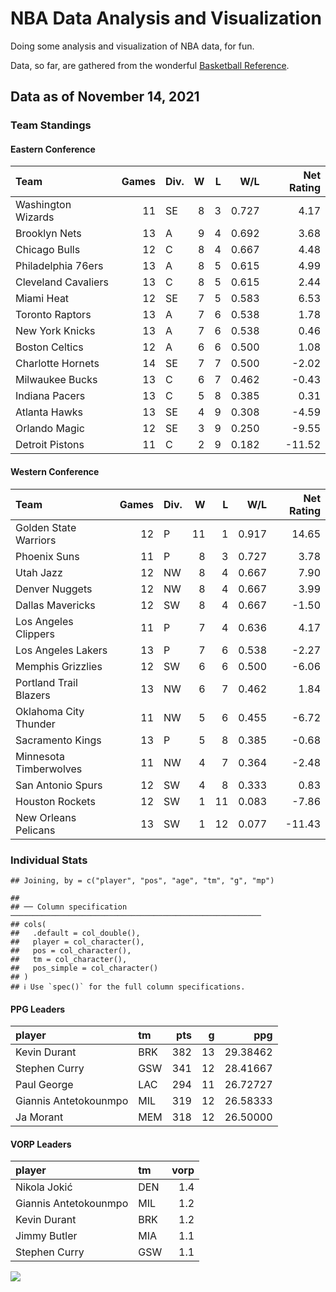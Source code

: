 # NBA Data Analysis and Visualization

Doing some analysis and visualization of NBA data, for fun.

Data, so far, are gathered from the wonderful [Basketball
Reference](https://www.basketball-reference.com/).

## Data as of November 14, 2021

### Team Standings

#### Eastern Conference

| Team                | Games | Div. | W | L |   W/L | Net Rating |
| :------------------ | ----: | :--- | -: | -: | ----: | ---------: |
| Washington Wizards  |    11 | SE   | 8 | 3 | 0.727 |       4.17 |
| Brooklyn Nets       |    13 | A    | 9 | 4 | 0.692 |       3.68 |
| Chicago Bulls       |    12 | C    | 8 | 4 | 0.667 |       4.48 |
| Philadelphia 76ers  |    13 | A    | 8 | 5 | 0.615 |       4.99 |
| Cleveland Cavaliers |    13 | C    | 8 | 5 | 0.615 |       2.44 |
| Miami Heat          |    12 | SE   | 7 | 5 | 0.583 |       6.53 |
| Toronto Raptors     |    13 | A    | 7 | 6 | 0.538 |       1.78 |
| New York Knicks     |    13 | A    | 7 | 6 | 0.538 |       0.46 |
| Boston Celtics      |    12 | A    | 6 | 6 | 0.500 |       1.08 |
| Charlotte Hornets   |    14 | SE   | 7 | 7 | 0.500 |     \-2.02 |
| Milwaukee Bucks     |    13 | C    | 6 | 7 | 0.462 |     \-0.43 |
| Indiana Pacers      |    13 | C    | 5 | 8 | 0.385 |       0.31 |
| Atlanta Hawks       |    13 | SE   | 4 | 9 | 0.308 |     \-4.59 |
| Orlando Magic       |    12 | SE   | 3 | 9 | 0.250 |     \-9.55 |
| Detroit Pistons     |    11 | C    | 2 | 9 | 0.182 |    \-11.52 |

#### Western Conference

| Team                   | Games | Div. |  W |  L |   W/L | Net Rating |
| :--------------------- | ----: | :--- | -: | -: | ----: | ---------: |
| Golden State Warriors  |    12 | P    | 11 |  1 | 0.917 |      14.65 |
| Phoenix Suns           |    11 | P    |  8 |  3 | 0.727 |       3.78 |
| Utah Jazz              |    12 | NW   |  8 |  4 | 0.667 |       7.90 |
| Denver Nuggets         |    12 | NW   |  8 |  4 | 0.667 |       3.99 |
| Dallas Mavericks       |    12 | SW   |  8 |  4 | 0.667 |     \-1.50 |
| Los Angeles Clippers   |    11 | P    |  7 |  4 | 0.636 |       4.17 |
| Los Angeles Lakers     |    13 | P    |  7 |  6 | 0.538 |     \-2.27 |
| Memphis Grizzlies      |    12 | SW   |  6 |  6 | 0.500 |     \-6.06 |
| Portland Trail Blazers |    13 | NW   |  6 |  7 | 0.462 |       1.84 |
| Oklahoma City Thunder  |    11 | NW   |  5 |  6 | 0.455 |     \-6.72 |
| Sacramento Kings       |    13 | P    |  5 |  8 | 0.385 |     \-0.68 |
| Minnesota Timberwolves |    11 | NW   |  4 |  7 | 0.364 |     \-2.48 |
| San Antonio Spurs      |    12 | SW   |  4 |  8 | 0.333 |       0.83 |
| Houston Rockets        |    12 | SW   |  1 | 11 | 0.083 |     \-7.86 |
| New Orleans Pelicans   |    13 | SW   |  1 | 12 | 0.077 |    \-11.43 |

### Individual Stats

    ## Joining, by = c("player", "pos", "age", "tm", "g", "mp")

    ## 
    ## ── Column specification ────────────────────────────────────────────────────────
    ## cols(
    ##   .default = col_double(),
    ##   player = col_character(),
    ##   pos = col_character(),
    ##   tm = col_character(),
    ##   pos_simple = col_character()
    ## )
    ## ℹ Use `spec()` for the full column specifications.

#### PPG Leaders

| player                | tm  | pts |  g |      ppg |
| :-------------------- | :-- | --: | -: | -------: |
| Kevin Durant          | BRK | 382 | 13 | 29.38462 |
| Stephen Curry         | GSW | 341 | 12 | 28.41667 |
| Paul George           | LAC | 294 | 11 | 26.72727 |
| Giannis Antetokounmpo | MIL | 319 | 12 | 26.58333 |
| Ja Morant             | MEM | 318 | 12 | 26.50000 |

#### VORP Leaders

| player                | tm  | vorp |
| :-------------------- | :-- | ---: |
| Nikola Jokić          | DEN |  1.4 |
| Giannis Antetokounmpo | MIL |  1.2 |
| Kevin Durant          | BRK |  1.2 |
| Jimmy Butler          | MIA |  1.1 |
| Stephen Curry         | GSW |  1.1 |

![](README_files/figure-gfm/unnamed-chunk-7-1.png)<!-- -->
